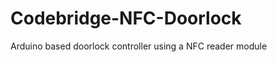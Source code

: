 Codebridge-NFC-Doorlock
=======================

Arduino based doorlock controller using a NFC reader module